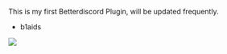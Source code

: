 This is my first Betterdiscord Plugin, will be updated frequently.

- b1aids

![](https://github.com/b1aidsofficial/BBDGE/blob/main/1119.gif)
